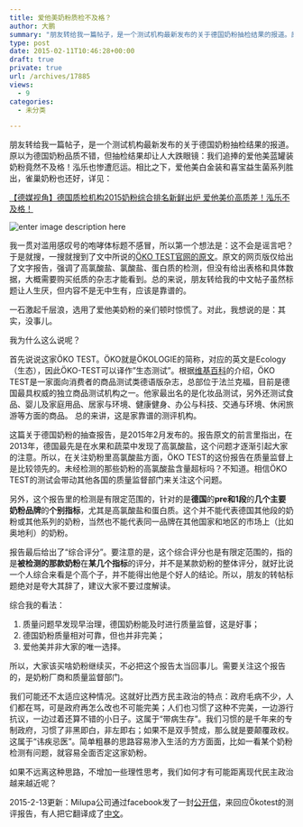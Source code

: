 ```yaml
---
title: 爱他美奶粉质检不及格？
author: 大鹏
summary: "朋友转给我一篇帖子，是一个测试机构最新发布的关于德国奶粉抽检结果的报道。原以为德国奶粉品质不错，但抽检结果却让人大跌眼镜：我们追捧的爱他美蓝罐装奶粉竟然不及格！泓乐也惨遭厄运。相比之下，爱他美白金装和喜宝益生菌系列胜出，雀巢奶粉也还好，详见："
type: post
date: 2015-02-11T10:46:28+00:00
draft: true
private: true
url: /archives/17885
views:
  - 9
categories:
  - 未分类

---
```

朋友转给我一篇帖子，是一个测试机构最新发布的关于德国奶粉抽检结果的报道。原以为德国奶粉品质不错，但抽检结果却让人大跌眼镜：我们追捧的爱他美蓝罐装奶粉竟然不及格！泓乐也惨遭厄运。相比之下，爱他美白金装和喜宝益生菌系列胜出，雀巢奶粉也还好，详见：

[【德媒视角】德国质检机构2015奶粉综合排名新鲜出炉 爱他美价高质差！泓乐不及格！][1]

![enter image description here][2]

我一贯对滥用感叹号的咆哮体标题不感冒，所以第一个想法是：这不会是谣言吧？于是就搜，一搜就搜到了文中所说的[ÖKO TEST官网的原文][3]。原文的网页版仅给出了文字报告，强调了高氯酸盐、氯酸盐、蛋白质的检测，但没有给出表格和具体数据，大概需要购买纸质的杂志才能看到。总的来说，朋友转给我的中文帖子虽然标题让人生厌，但内容不是无中生有，应该是靠谱的。

一石激起千层浪，选用了爱他美奶粉的亲们顿时惊慌了。对此，我想说的是：其实，没事儿。

我为什么这么说呢？

首先说说这家ÖKO TEST。ÖKO就是ÖKOLOGIE的简称，对应的英文是Ecology（生态），因此ÖKO-TEST可以译作&#8221;生态测试&#8221;。根据[维基百科][4]的介绍，ÖKO TEST是一家面向消费者的商品测试类德语版杂志，总部位于法兰克福，目前是德国最具权威的独立商品测试机构之一。他家最出名的是化妆品测试，另外还测试食品、婴儿及家庭用品、居家与环境、健康健身、办公与科技、交通与环境、休闲旅游等方面的商品。 总的来讲，这是家靠谱的测评机构。

这篇关于德国奶粉的抽查报告，是2015年2月发布的。报告原文的前言里指出，在2013年，德国最先是在水果和蔬菜中发现了高氯酸盐，这个问题才逐渐引起大家的注意。所以，在关注奶粉里高氯酸盐方面，ÖKO TEST的这份报告在质量监督上是比较领先的。未经检测的那些奶粉的高氯酸盐含量超标吗？不知道。相信ÖKO TEST的测试会带动其他各国的质量监督部门来关注这个问题。

另外，这个报告里的检测是有限定范围的，针对的是**德国**的**pre和1段**的**几个主要奶粉品牌**的**个别指标**，尤其是高氯酸盐和蛋白质。这个并不能代表德国其他段的奶粉或其他系列的奶粉，当然也不能代表同一品牌在其他国家和地区的市场上（比如奥地利）的奶粉。

报告最后给出了“综合评分”。要注意的是，这个综合评分也是有限定范围的，指的是**被检测的那款奶粉**在**某几个指标**的评分，并不是某款奶粉的整体评分，就好比说一个人综合来看是个高个子，并不能得出他是个好人的结论。所以，朋友的转帖标题绝对是夸大其辞了，建议大家不要过度解读。

综合我的看法：

  1. 质量问题早发现早治理，德国奶粉能及时进行质量监督，这是好事；
  2. 德国奶粉质量相对可靠，但也并非完美；
  3. 爱他美并非大家的唯一选择。

所以，大家该买啥奶粉继续买，不必把这个报告太当回事儿。需要关注这个报告的，是奶粉厂商和质量监督部门。

我们可能还不太适应这种情况。这就好比西方民主政治的特点：政府毛病不少，人们都在骂，可是政府再怎么改也不可能完美；人们也习惯了这种不完美，一边游行抗议，一边过着还算不错的小日子。这属于“带病生存”。我们习惯的是千年来的专制政府，习惯了非黑即白，非左即右；如果不是双手赞成，那么就是要颠覆政权。这属于“讳疾忌医”。简单粗暴的思路容易渗入生活的方方面面，比如一看某个奶粉检测有问题，就容易全面否定这家奶粉。

如果不远离这种思路，不增加一些理性思考，我们如何才有可能距离现代民主政治越来越近呢？

2015-2-13更新：Milupa公司通过facebook发了一封[公开信][5]，来回应Ökotest的测评报告，有人把它翻译成了[中文][6]。

 [1]: http://mp.weixin.qq.com/s?__biz=MzA4NjI2NzgyMw==&mid=210559776&idx=1&sn=4d9abf06256c3fd68de08205d9c89d39&scene=1&key=181de9050c6617b8ea9ac2be3727e4cbba8a872b7faad9d7817425cf866162c5518eb2a53944bef2d4f0dd18762e25a9&ascene=1&uin=MjkxNTQxODA2Mw==&devicetype=Windows%207&version=61000716&pass_ticket=GGn%2bWhz3gQLbpgw04icxk7rKLAShXLhHDenHTPolOJs6Ogm0HYlNoi9Oez8/RUDZ
 [2]: http://sneezywheezy.com/wp-content/uploads/2011/04/milk-sakshim2.jpg
 [3]: http://www.oekotest.de/cgi/index.cgi?artnr=105670&bernr=07
 [4]: http://de.wikipedia.org/wiki/%C3%96ko-Test
 [5]: https://www.facebook.com/aptawelt/app_137541772984354
 [6]: http://mp.weixin.qq.com/s?__biz=MjM5OTA2Nzc0MA==&mid=205479970&idx=1&sn=7c33722bdce465a8bc0fe51833036438&key=8ea74966bf01cfb653368c72452e965df812849019c41b7c7a4406522d07271a2c3986eeb5dc09685d60fc0e792311b1&ascene=1&uin=MjkxNTQxODA2Mw==&devicetype=Windows%207&version=61000716&pass_ticket=Xd7I6fQQ%2bpFvQtZzMKtvh9qYv80KQye6B2FWsu%2bqonM0f/pXoDvSNeL1Y09O6Jgl
